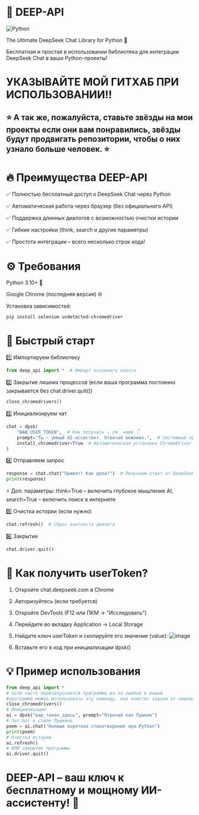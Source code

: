 # 🤖 DEEP-API

![Python](https://img.shields.io/badge/Python-3.8+-blue.svg)

The Ultimate DeepSeek Chat Library for Python 🚀

Бесплатная и простая в использовании библиотека для интеграции DeepSeek Chat в ваши Python-проекты!

# УКАЗЫВАЙТЕ МОЙ ГИТХАБ ПРИ ИСПОЛЬЗОВАНИИ!!
## ⭐ А так же, пожалуйста, ставьте звёзды на мои проекты если они вам понравились, звёзды будут продвигать репозитории, чтобы о них узнало больше человек. ⭐


# 🔥 Преимущества DEEP-API
✅ Полностью бесплатный доступ к DeepSeek Chat через Python

✅ Автоматическая работа через браузер (без официального API)

✅ Поддержка длинных диалогов с возможностью очистки истории

✅ Гибкие настройки (think, search и другие параметры)

✅ Простота интеграции – всего несколько строк кода!


# ⚙️ Требования
Python 3.10+ 🐍

Google Chrome (последняя версия) 🌐

Установка зависимостей:

```pip install selenium undetected-chromedriver```


# 🚀 Быстрый старт
1️⃣ Импортируем библиотеку
```python
from deep_api import *  # Импорт основного класса
```

2️⃣ Закрытие лишних процессов (если ваша программа постоянно закрывается без chat.driver.quit())
```python
close_chromedrivers()
```

3️⃣ Инициализируем чат
```python
chat = dpsk(
    "ВАШ_USER_TOKEN",  # Как получить – см. ниже 👇
    prompt="Ты – умный AI-ассистент. Отвечай вежливо.",  # Системный промпт (опционально)
    install_chromedriver=True  # Автоматическая установка ChromeDriver (если не установлен), можно написать путь по которому установится драйвер
)
```

4️⃣ Отправляем запрос
```python
response = chat.chat("Привет! Как дела?")  # Получаем ответ от DeepSeek
print(response)
```

⚡ Доп. параметры: 
think=True – включить глубокое мышление AI, 
search=True – включить поиск в интернете

5️⃣ Очистка истории (если нужно)
```python
chat.refresh()  # Сброс контекста диалога
```

6️⃣ Закрытие
```python
chat.driver.quit()
```


# 🔑 Как получить userToken?
1) Откройте chat.deepseek.com в Chrome
2) Авторизуйтесь (если требуется)
3) Откройте DevTools (F12 или ПКМ → "Исследовать")
4) Перейдите во вкладку Application → Local Storage
5) Найдите ключ userToken и скопируйте его значение (value):
![image](https://github.com/user-attachments/assets/38e79a4a-0cce-4620-bd19-def1dcdda2b4)

6) Вставьте его в код при инициализации dpsk()


# 💡 Пример использования
```python
from deep_api import *
# если часто перезапускается программа из-за ошибок в вашей
#программе можно использовать эту команду, она очистит задачи от лишних процессов
close_chromedrivers()
# Инициализация
ai = dpsk("ваш_токен_здесь", prompt="Отвечай как Пушкин")
# Чат-бот в стиле Пушкина
poem = ai.chat("Напиши короткое стихотворение про Python")
print(poem)
# Очистка истории
ai.refresh()
# ИЛИ закрытие программы
ai.driver.quit()
```


# DEEP-API – ваш ключ к бесплатному и мощному ИИ-ассистенту! 🎉
